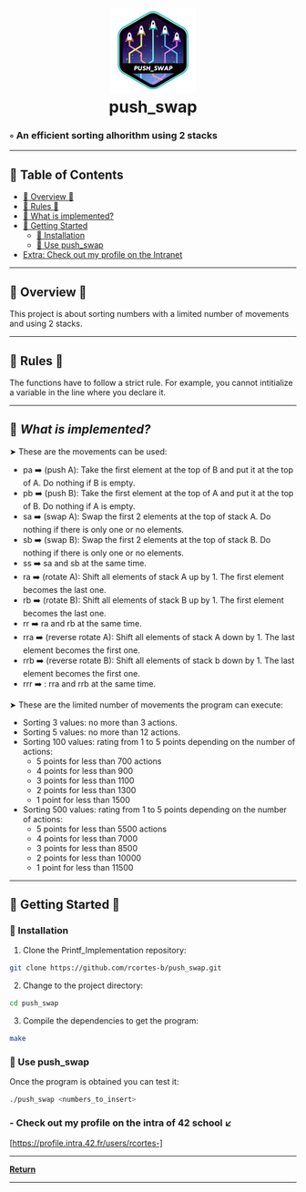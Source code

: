 <h1 align="center">
<img src="https://github.com/mcombeau/mcombeau/blob/main/42_badges/push_swape.png" alt="Push_swap 42 project badge"/>
<br>push_swap</h1>
<h3>◦ An efficient sorting alhorithm using 2 stacks </h3>

---

## 📖 Table of Contents
- [📍 Overview 📍](#-overview-)
- [📍 Rules 📍](#-rules-)
- [🔎 What is implemented?](#-what-is-implemented)
- [🚀 Getting Started](#-getting-started--)
    - [🔧 Installation](#-installation)
    - [🤖 Use push_swap](#-use-push_swap)
- [Extra: Check out my profile on the Intranet](#--check-out-my-profile-on-the-intra-of-42-school-%EF%B8%8F)

---

## 📍 Overview 📍

This project is about sorting numbers with a limited number of movements and using 2 stacks.


---

## 📍 Rules 📍

The functions have to follow a strict rule. For example, you cannot intitialize a variable in the line where you declare it.


---


## 🔎 _What is implemented?_

➤ These are the movements can be used:

* pa ➡️ (push A): Take the first element at the top of B and put it at the top of A. Do nothing if B is empty.
* pb ➡️ (push B): Take the first element at the top of A and put it at the top of B. Do nothing if A is empty.
* sa ➡️ (swap A): Swap the first 2 elements at the top of stack A. Do nothing if there is only one or no elements.
* sb ➡️ (swap B): Swap the first 2 elements at the top of stack B. Do nothing if there is only one or no elements.
* ss ➡️ sa and sb at the same time.
* ra ➡️ (rotate A): Shift all elements of stack A up by 1. The first element becomes the last one.
* rb ➡️ (rotate B): Shift all elements of stack B up by 1. The first element becomes the last one.
* rr ➡️ ra and rb at the same time.
* rra ➡️ (reverse rotate A): Shift all elements of stack A down by 1. The last element becomes the first one.
* rrb ➡️ (reverse rotate B): Shift all elements of stack b down by 1. The last element becomes the first one.
* rrr ➡️ : rra and rrb at the same time.

➤ These are the limited number of movements the program can execute:

* Sorting 3 values: no more than 3 actions.
* Sorting 5 values: no more than 12 actions.
* Sorting 100 values: rating from 1 to 5 points depending on the number of actions:
  * 5 points for less than 700 actions
  * 4 points for less than 900
  * 3 points for less than 1100
  * 2 points for less than 1300
  * 1 point for less than 1500
* Sorting 500 values: rating from 1 to 5 points depending on the number of actions:
  * 5 points for less than 5500 actions
  * 4 points for less than 7000
  * 3 points for less than 8500
  * 2 points for less than 10000
  * 1 point for less than 11500

---

## 🚀 Getting Started  🚀 

### 🔧 Installation

1. Clone the Printf_Implementation repository:
```sh
git clone https://github.com/rcortes-b/push_swap.git
```

2. Change to the project directory:
```sh
cd push_swap
```

3. Compile the dependencies to get the program:
```sh
make
```

### 🤖 Use push_swap
Once the program is obtained you can test it:
```sh
./push_swap <numbers_to_insert>
```
### - Check out my profile on the intra of 42 school ↙️
[https://profile.intra.42.fr/users/rcortes-]

---

[**Return**](#Top)

---
